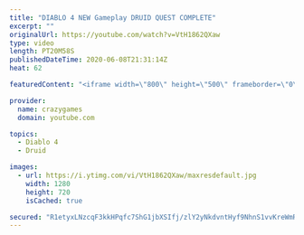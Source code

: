```yaml
---
title: "DIABLO 4 NEW Gameplay DRUID QUEST COMPLETE"
excerpt: ""
originalUrl: https://youtube.com/watch?v=VtH1862QXaw
type: video
length: PT20M58S
publishedDateTime: 2020-06-08T21:31:14Z
heat: 62

featuredContent: "<iframe width=\"800\" height=\"500\" frameborder=\"0\" src=\"https://www.youtube.com/embed/VtH1862QXaw\" allow=\"accelerometer; autoplay; encrypted-media; gyroscope; picture-in-picture\" allowfullscreen></iframe>"

provider:
  name: crazygames
  domain: youtube.com

topics:
  - Diablo 4
  - Druid

images:
  - url: https://i.ytimg.com/vi/VtH1862QXaw/maxresdefault.jpg
    width: 1280
    height: 720
    isCached: true

secured: "R1etyxLNzcqF3kkHPqfc7ShG1jbXSIfj/zlY2yNkdvntHyf9NhnS1vvKreWmRUl3EBc24C65FILSML4Dh/bt57Gqa2MtLyGmMvpkQs30yinfXH/cELVg0COHAs6D5gYCCERNg7tvEYoaykntiLHtCWi5fA9/Jte6EVm3HmxUL5P23laLDYyyG8MPg+2mQ1nG83M4031G+3zprx2K1KOXuBGy2/O2Kv5UycismPybxar1GpT9R1fSpazRVIzhk9K25XyfPcd0AiH0H68c2rS9g3ZsEOMkW77u0qbDenKE6G//r1eUqNnIRfoLkWwxQvhyAZ6FHRp3uypo6kozcjXVKgxeOiIBDyuZb6nvSmGriUgQj7GwRGmyDw3ZEqKS03vqeGstb5EgrRaoprQ4pVIRNXdC/w+THo7JijASgIp+QRU=;vWP1xV0bxMKEh0KKJZ56Mg=="
---
```


